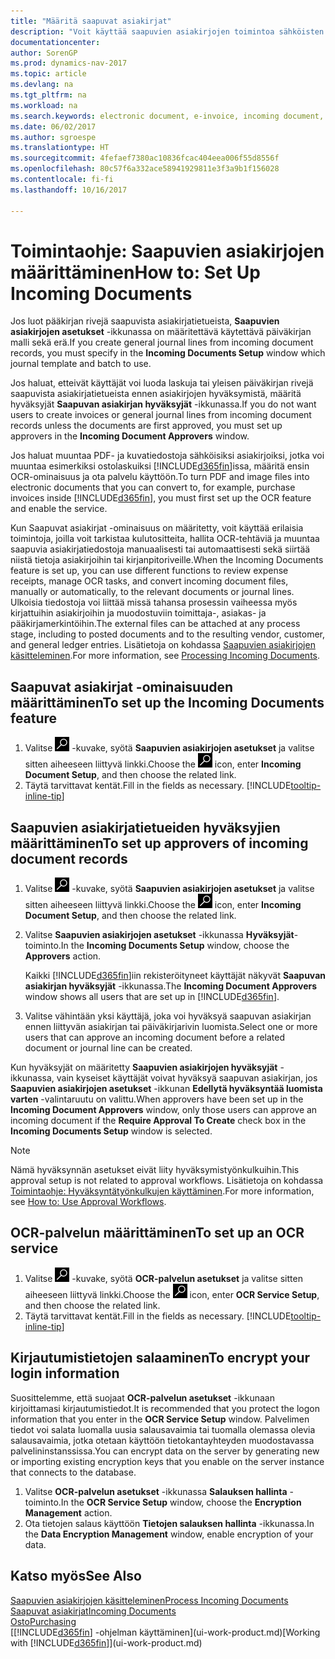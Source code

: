 ```yaml
---
title: "Määritä saapuvat asiakirjat"
description: "Voit käyttää saapuvien asiakirjojen toimintoa sähköisten asiakirjojen luomiseen, OCR-tehtävien hallintaan, laskujen tuontiin ja kuvatiedostojen muuntamiseen."
documentationcenter: 
author: SorenGP
ms.prod: dynamics-nav-2017
ms.topic: article
ms.devlang: na
ms.tgt_pltfrm: na
ms.workload: na
ms.search.keywords: electronic document, e-invoice, incoming document, OCR, ecommerce, document exchange, import invoice
ms.date: 06/02/2017
ms.author: sgroespe
ms.translationtype: HT
ms.sourcegitcommit: 4fefaef7380ac10836fcac404eea006f55d8556f
ms.openlocfilehash: 80c57f6a332ace58941929811e3f3a9b1f156028
ms.contentlocale: fi-fi
ms.lasthandoff: 10/16/2017

---
```

# <a name="how-to-set-up-incoming-documents"></a><span data-ttu-id="1c8cd-103">Toimintaohje: Saapuvien asiakirjojen määrittäminen</span><span class="sxs-lookup"><span data-stu-id="1c8cd-103">How to: Set Up Incoming Documents</span></span>
<span data-ttu-id="1c8cd-104">Jos luot pääkirjan rivejä saapuvista asiakirjatietueista, **Saapuvien asiakirjojen asetukset** -ikkunassa on määritettävä käytettävä päiväkirjan malli sekä erä.</span><span class="sxs-lookup"><span data-stu-id="1c8cd-104">If you create general journal lines from incoming document records, you must specify in the **Incoming Documents Setup** window which journal template and batch to use.</span></span>

<span data-ttu-id="1c8cd-105">Jos haluat, etteivät käyttäjät voi luoda laskuja tai yleisen päiväkirjan rivejä saapuvista asiakirjatietueista ennen asiakirjojen hyväksymistä, määritä hyväksyjät **Saapuvan asiakirjan hyväksyjät** -ikkunassa.</span><span class="sxs-lookup"><span data-stu-id="1c8cd-105">If you do not want users to create invoices or general journal lines from incoming document records unless the documents are first approved, you must set up approvers in the **Incoming Document Approvers** window.</span></span>

<span data-ttu-id="1c8cd-106">Jos haluat muuntaa PDF- ja kuvatiedostoja sähköisiksi asiakirjoiksi, jotka voi muuntaa esimerkiksi ostolaskuiksi [!INCLUDE[d365fin](includes/d365fin_md.md)]issa, määritä ensin OCR-ominaisuus ja ota palvelu käyttöön.</span><span class="sxs-lookup"><span data-stu-id="1c8cd-106">To turn PDF and image files into electronic documents that you can convert to, for example, purchase invoices inside [!INCLUDE[d365fin](includes/d365fin_md.md)], you must first set up the OCR feature and enable the service.</span></span>

<span data-ttu-id="1c8cd-107">Kun Saapuvat asiakirjat -ominaisuus on määritetty, voit käyttää erilaisia toimintoja, joilla voit tarkistaa kulutositteita, hallita OCR-tehtäviä ja muuntaa saapuvia asiakirjatiedostoja manuaalisesti tai automaattisesti sekä siirtää niistä tietoja asiakirjoihin tai kirjanpitoriveille.</span><span class="sxs-lookup"><span data-stu-id="1c8cd-107">When the Incoming Documents feature is set up, you can use different functions to review expense receipts, manage OCR tasks, and convert incoming document files, manually or automatically, to the relevant documents or journal lines.</span></span> <span data-ttu-id="1c8cd-108">Ulkoisia tiedostoja voi liittää missä tahansa prosessin vaiheessa myös kirjattuihin asiakirjoihin ja muodostuviin toimittaja-, asiakas- ja pääkirjamerkintöihin.</span><span class="sxs-lookup"><span data-stu-id="1c8cd-108">The external files can be attached at any process stage, including to posted documents and to the resulting vendor, customer, and general ledger entries.</span></span> <span data-ttu-id="1c8cd-109">Lisätietoja on kohdassa [Saapuvien asiakirjojen käsitteleminen](across-process-income-documents.md).</span><span class="sxs-lookup"><span data-stu-id="1c8cd-109">For more information, see [Processing Incoming Documents](across-process-income-documents.md).</span></span>

## <a name="to-set-up-the-incoming-documents-feature"></a><span data-ttu-id="1c8cd-110">Saapuvat asiakirjat -ominaisuuden määrittäminen</span><span class="sxs-lookup"><span data-stu-id="1c8cd-110">To set up the Incoming Documents feature</span></span>
1. <span data-ttu-id="1c8cd-111">Valitse ![Etsi sivu tai raportti](media/ui-search/search_small.png "Etsi sivu tai raportti -kuvake") -kuvake, syötä **Saapuvien asiakirjojen asetukset** ja valitse sitten aiheeseen liittyvä linkki.</span><span class="sxs-lookup"><span data-stu-id="1c8cd-111">Choose the ![Search for Page or Report](media/ui-search/search_small.png "Search for Page or Report icon") icon, enter **Incoming Document Setup**, and then choose the related link.</span></span>
2. <span data-ttu-id="1c8cd-112">Täytä tarvittavat kentät.</span><span class="sxs-lookup"><span data-stu-id="1c8cd-112">Fill in the fields as necessary.</span></span> [!INCLUDE[tooltip-inline-tip](includes/tooltip-inline-tip_md.md)]

## <a name="to-set-up-approvers-of-incoming-document-records"></a><span data-ttu-id="1c8cd-113">Saapuvien asiakirjatietueiden hyväksyjien määrittäminen</span><span class="sxs-lookup"><span data-stu-id="1c8cd-113">To set up approvers of incoming document records</span></span>
1. <span data-ttu-id="1c8cd-114">Valitse ![Etsi sivu tai raportti](media/ui-search/search_small.png "Etsi sivu tai raportti -kuvake") -kuvake, syötä **Saapuvien asiakirjojen asetukset** ja valitse sitten aiheeseen liittyvä linkki.</span><span class="sxs-lookup"><span data-stu-id="1c8cd-114">Choose the ![Search for Page or Report](media/ui-search/search_small.png "Search for Page or Report icon") icon, enter **Incoming Document Setup**, and then choose the related link.</span></span>  
2. <span data-ttu-id="1c8cd-115">Valitse **Saapuvien asiakirjojen asetukset** -ikkunassa **Hyväksyjät**-toiminto.</span><span class="sxs-lookup"><span data-stu-id="1c8cd-115">In the **Incoming Documents Setup** window, choose the **Approvers** action.</span></span>

    <span data-ttu-id="1c8cd-116">Kaikki [!INCLUDE[d365fin](includes/d365fin_md.md)]iin rekisteröityneet käyttäjät näkyvät **Saapuvan asiakirjan hyväksyjät** -ikkunassa.</span><span class="sxs-lookup"><span data-stu-id="1c8cd-116">The **Incoming Document Approvers** window shows all users that are set up in [!INCLUDE[d365fin](includes/d365fin_md.md)].</span></span>  
3. <span data-ttu-id="1c8cd-117">Valitse vähintään yksi käyttäjä, joka voi hyväksyä saapuvan asiakirjan ennen liittyvän asiakirjan tai päiväkirjarivin luomista.</span><span class="sxs-lookup"><span data-stu-id="1c8cd-117">Select one or more users that can approve an incoming document before a related document or journal line can be created.</span></span>

<span data-ttu-id="1c8cd-118">Kun hyväksyjät on määritetty **Saapuvien asiakirjojen hyväksyjät** -ikkunassa, vain kyseiset käyttäjät voivat hyväksyä saapuvan asiakirjan, jos **Saapuvien asiakirjojen asetukset** -ikkunan **Edellytä hyväksyntää luomista varten** -valintaruutu on valittu.</span><span class="sxs-lookup"><span data-stu-id="1c8cd-118">When approvers have been set up in the **Incoming Document Approvers** window, only those users can approve an incoming document if the **Require Approval To Create** check box in the **Incoming Documents Setup** window is selected.</span></span>

> [!NOTE]  
>   <span data-ttu-id="1c8cd-119">Nämä hyväksynnän asetukset eivät liity hyväksymistyönkulkuihin.</span><span class="sxs-lookup"><span data-stu-id="1c8cd-119">This approval setup is not related to approval workflows.</span></span> <span data-ttu-id="1c8cd-120">Lisätietoja on kohdassa [Toimintaohje: Hyväksyntätyönkulkujen käyttäminen](across-how-use-approval-workflows.md).</span><span class="sxs-lookup"><span data-stu-id="1c8cd-120">For more information, see [How to: Use Approval Workflows](across-how-use-approval-workflows.md).</span></span>

## <a name="to-set-up-an-ocr-service"></a><span data-ttu-id="1c8cd-121">OCR-palvelun määrittäminen</span><span class="sxs-lookup"><span data-stu-id="1c8cd-121">To set up an OCR service</span></span>
1. <span data-ttu-id="1c8cd-122">Valitse ![Etsi sivu tai raportti](media/ui-search/search_small.png "Etsi sivu tai raportti -kuvake") -kuvake, syötä **OCR-palvelun asetukset** ja valitse sitten aiheeseen liittyvä linkki.</span><span class="sxs-lookup"><span data-stu-id="1c8cd-122">Choose the ![Search for Page or Report](media/ui-search/search_small.png "Search for Page or Report icon") icon, enter **OCR Service Setup**, and then choose the related link.</span></span>
2. <span data-ttu-id="1c8cd-123">Täytä tarvittavat kentät.</span><span class="sxs-lookup"><span data-stu-id="1c8cd-123">Fill in the fields as necessary.</span></span> [!INCLUDE[tooltip-inline-tip](includes/tooltip-inline-tip_md.md)]

## <a name="to-encrypt-your-login-information"></a><span data-ttu-id="1c8cd-124">Kirjautumistietojen salaaminen</span><span class="sxs-lookup"><span data-stu-id="1c8cd-124">To encrypt your login information</span></span>
<span data-ttu-id="1c8cd-125">Suosittelemme, että suojaat **OCR-palvelun asetukset** -ikkunaan kirjoittamasi kirjautumistiedot.</span><span class="sxs-lookup"><span data-stu-id="1c8cd-125">It is recommended that you protect the logon information that you enter in the **OCR Service Setup** window.</span></span> <span data-ttu-id="1c8cd-126">Palvelimen tiedot voi salata luomalla uusia salausavaimia tai tuomalla olemassa olevia salausavaimia, jotka otetaan käyttöön tietokantayhteyden muodostavassa palvelininstanssissa.</span><span class="sxs-lookup"><span data-stu-id="1c8cd-126">You can encrypt data on the server by generating new or importing existing encryption keys that you enable on the server instance that connects to the database.</span></span>

1. <span data-ttu-id="1c8cd-127">Valitse **OCR-palvelun asetukset** -ikkunassa **Salauksen hallinta** -toiminto.</span><span class="sxs-lookup"><span data-stu-id="1c8cd-127">In the **OCR Service Setup** window, choose the **Encryption Management** action.</span></span>
2. <span data-ttu-id="1c8cd-128">Ota tietojen salaus käyttöön **Tietojen salauksen hallinta** -ikkunassa.</span><span class="sxs-lookup"><span data-stu-id="1c8cd-128">In the **Data Encryption Management** window, enable encryption of your data.</span></span>

## <a name="see-also"></a><span data-ttu-id="1c8cd-129">Katso myös</span><span class="sxs-lookup"><span data-stu-id="1c8cd-129">See Also</span></span>
[<span data-ttu-id="1c8cd-130">Saapuvien asiakirjojen käsitteleminen</span><span class="sxs-lookup"><span data-stu-id="1c8cd-130">Process Incoming Documents</span></span>](across-process-income-documents.md)  
[<span data-ttu-id="1c8cd-131">Saapuvat asiakirjat</span><span class="sxs-lookup"><span data-stu-id="1c8cd-131">Incoming Documents</span></span>](across-income-documents.md)  
[<span data-ttu-id="1c8cd-132">Osto</span><span class="sxs-lookup"><span data-stu-id="1c8cd-132">Purchasing</span></span>](purchasing-manage-purchasing.md)  
<span data-ttu-id="1c8cd-133">[[!INCLUDE[d365fin](includes/d365fin_md.md)] -ohjelman käyttäminen](ui-work-product.md)</span><span class="sxs-lookup"><span data-stu-id="1c8cd-133">[Working with [!INCLUDE[d365fin](includes/d365fin_md.md)]](ui-work-product.md)</span></span>

